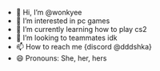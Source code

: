 - 👋 Hi, I’m @wonkyee
- 👀 I’m interested in pc games
- 🌱 I’m currently learning how to play cs2
- 💞️ I’m looking to teammates idk
- 📫 How to reach me {discord @dddshka}
- 😄 Pronouns: She, her, hers

<!---
wonkyee/wonkyee is a ✨ special ✨ repository because its `README.md` (this file) appears on your GitHub profile.
You can click the Preview link to take a look at your changes.
--->
